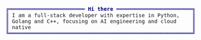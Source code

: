 <pre style="font-family:Menlo,'DejaVu Sans Mono',consolas,'Courier New',monospace"><span style="color: #000080">╔════════════════════════ </span><span style="color: #000080; font-weight: bold">Hi there</span><span style="color: #000080"> ════════════════════════╗</span> 🤓 <a href="https://javyxu.cn/">Javy Xu</a>                 
<span style="color: #000080">║</span> I am a full-stack developer with expertise in Python,    <span style="color: #000080">║</span> <span style="color: #008080">┣━━ </span>🔧 Full-stack developer
<span style="color: #000080">║</span> Golang and C++, focusing on AI engineering and cloud     <span style="color: #000080">║</span> <span style="color: #008080">┣━━ </span>📘 Author              
<span style="color: #000080">║</span> native                                                   <span style="color: #000080">║</span> <span style="color: #008080">┗━━ </span>📘 Test                
<span style="color: #000080">╚══════════════════════════════════════════════════════════╝</span>                            
</pre>
